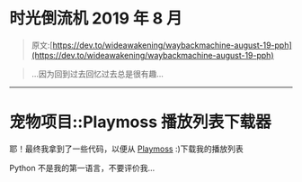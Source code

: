 # 时光倒流机 2019 年 8 月

> 原文:[https://dev.to/wideawakening/waybackmachine-august-19-pph](https://dev.to/wideawakening/waybackmachine-august-19-pph)

> ...因为回到过去回忆过去总是很有趣...

* * *

# [](#petproject-playmoss-playlist-downloader)宠物项目::Playmoss 播放列表下载器

耶！最终我拿到了一些代码，以便从 [Playmoss](http://playmoss.com) :)下载我的播放列表

Python 不是我的第一语言，不要评价我...